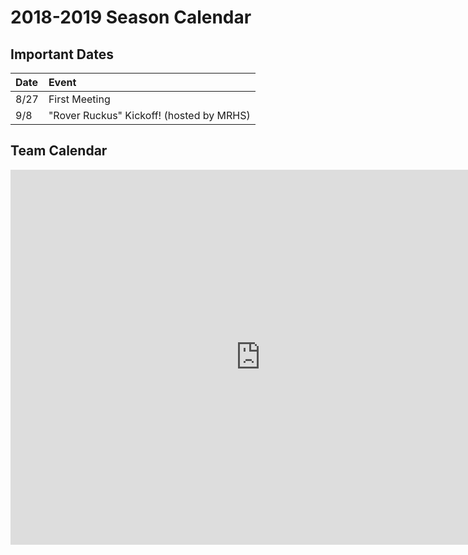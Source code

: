 # 2018-2019 Season Calendar

## Important Dates

  Date | Event 
:------|:-------
  8/27 | First Meeting
   9/8 | "Rover Ruckus" Kickoff! (hosted by MRHS) 

## Team Calendar

<iframe
src="https://calendar.google.com/calendar/embed?showTitle=0&amp;showPrint=0&amp;showCalendars=0&amp;height=600&amp;wkst=1&amp;bgcolor=%23ffffff&amp;src=adams12.org_ph7uf4cpamdfbeai2psbh8h1a4%40group.calendar.google.com&amp;color=%23ffffff&amp;ctz=America%2FDenver" style="border-width:0" width="800" height="600" frameborder="0" scrolling="no"></iframe>
